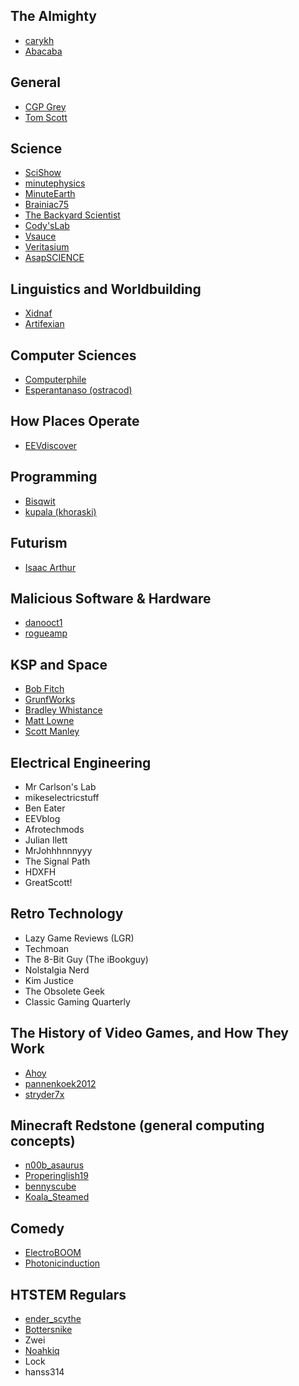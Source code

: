 ## The Almighty
* [carykh](https://www.youtube.com/user/carykh)
* [Abacaba](https://www.youtube.com/user/1abacaba1)

## General
* [CGP Grey](https://www.youtube.com/user/CGPGrey)
* [Tom Scott](https://www.youtube.com/user/enyay)

## Science
* [SciShow](https://www.youtube.com/user/scishow)
* [minutephysics](https://www.youtube.com/user/minutephysics)
* [MinuteEarth](https://www.youtube.com/user/minuteearth)
* [Brainiac75](https://www.youtube.com/user/brainiac75)
* [The Backyard Scientist](https://www.youtube.com/user/TheBackyardScientist)
* [Cody'sLab](https://www.youtube.com/user/theCodyReeder)
* [Vsauce](https://www.youtube.com/user/Vsauce)
* [Veritasium](https://www.youtube.com/user/1veritasium)
* [AsapSCIENCE](https://www.youtube.com/user/AsapSCIENCE)

## Linguistics and Worldbuilding
* [Xidnaf](https://www.youtube.com/user/Xidnaf)
* [Artifexian](https://www.youtube.com/user/Artifexian)

## Computer Sciences
* [Computerphile](https://www.youtube.com/user/Computerphile)
* [Esperantanaso (ostracod)](https://www.youtube.com/user/Esperantanaso)

## How Places Operate
* [EEVdiscover](https://www.youtube.com/channel/UCkGvUEt8iQLmq3aJIMjT2qQ)

## Programming
* [Bisqwit](https://www.youtube.com/user/Bisqwit)
* [kupala (khoraski)](https://www.youtube.com/user/khoraski)

## Futurism
* [Isaac Arthur](https://www.youtube.com/channel/UCZFipeZtQM5CKUjx6grh54g)

## Malicious Software & Hardware
* [danooct1](https://www.youtube.com/user/danooct1)
* [rogueamp](https://www.youtube.com/user/rogueamp)

## KSP and Space
* [Bob Fitch](https://www.youtube.com/user/BeazaYT)
* [GrunfWorks](https://www.youtube.com/user/GrunfWorks)
* [Bradley Whistance](https://www.youtube.com/user/nEvermore930)
* [Matt Lowne](https://www.youtube.com/channel/UCiW7-IEQCTqS9l7223whHZA)
* [Scott Manley](https://www.youtube.com/user/szyzyg)

## Electrical Engineering
* Mr Carlson's Lab
* mikeselectricstuff
* Ben Eater
* EEVblog
* Afrotechmods
* Julian Ilett
* MrJohhhnnnyyy
* The Signal Path
* HDXFH
* GreatScott!

## Retro Technology
* Lazy Game Reviews (LGR)
* Techmoan
* The 8-Bit Guy (The iBookguy)
* Nolstalgia Nerd
* Kim Justice
* The Obsolete Geek
* Classic Gaming Quarterly

## The History of Video Games, and How They Work
* [Ahoy](https://www.youtube.com/user/XboxAhoy)
* [pannenkoek2012](https://www.youtube.com/user/pannenkoek2012)
* [stryder7x](https://www.youtube.com/channel/UCYDnJiF0_RqSjkjvjRbG1tA)

## Minecraft Redstone (general computing concepts)
* [n00b_asaurus](https://www.youtube.com/user/n00basaurous)
* [Properinglish19](https://www.youtube.com/user/Properinglish19)
* [bennyscube](https://www.youtube.com/user/bennyscube)
* [Koala_Steamed](https://www.youtube.com/user/KoalaSteamed)

## Comedy
* [ElectroBOOM](https://www.youtube.com/user/msadaghd)
* [Photonicinduction](https://www.youtube.com/user/Photonvids)

## HTSTEM Regulars
* [ender_scythe](https://www.youtube.com/channel/UCSzhvRk3O5JeLDQDx0KeoSQ)
* [Bottersnike](https://www.youtube.com/channel/UC0zWbhhUxpmwUNwtilOHc-g)
* Zwei
* [Noahkiq](https://www.youtube.com/channel/UCNqrdo-sFrq7zyEiBBX42dQ)
* Lock
* hanss314

